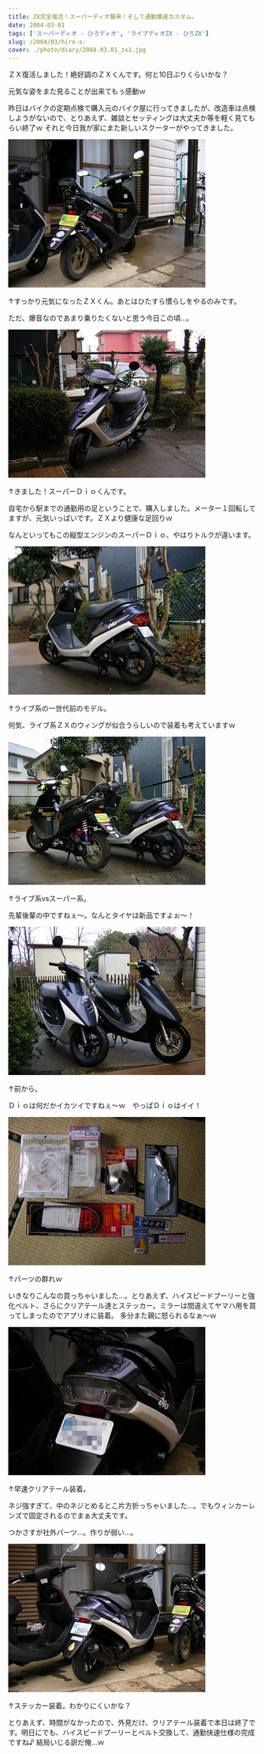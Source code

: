 ```yaml
---
title: ZX完全復活！スーパーディオ襲来！そして通勤爆速カスタム。
date: 2004-03-01
tags: ['スーパーディオ - ひろディオ', 'ライブディオZX - ひろZX']
slug: /2004/03/hiro-s-
cover: ./photo/diary/2004.03.01_zx1.jpg
---
```



<p class="sentence">ＺＸ復活しました！絶好調のＺＸくんです。何と10日ぶりくらいかな？</p>
<p class="sentence">元気な姿をまた見ることが出来てもぅ感動ｗ</p>
<p class="sentence spacing10">昨日はバイクの定期点検で購入元のバイク屋に行ってきましたが、改造車は点検しようがないので、とりあえず、雑談とセッティングは大丈夫か等を軽く見てもらい終了ｗ それと今日我が家にまた新しいスクーターがやってきました。</p>
<div class="center spacing"><img class="img-fluid" src="./photo/diary/2004.03.01_zx1.jpg" alt=""></div>
<p class="sentence">↑すっかり元気になったＺＸくん。あとはひたすら慣らしをやるのみです。</p>
<p class="sentence spacing10">ただ、爆音なのであまり乗りたくないと思う今日この頃...。</p>
<div class="center spacing"><img class="img-fluid" src="./photo/diary/2004.03.01_zx2.jpg" alt=""></div>
<p class="sentence">↑きました！スーパーＤｉｏくんです。</p>
<p class="sentence">自宅から駅までの通勤用の足ということで、購入しました。メーター１回転してますが、元気いっぱいです。ＺＸより健康な足回りｗ</p>
<p class="sentence spacing10">なんといってもこの縦型エンジンのスーパーＤｉｏ、やはりトルクが違います。</p>
<div class="center spacing"><img class="img-fluid" src="./photo/diary/2004.03.01_zx3.jpg" alt=""></div>
<p class="sentence">↑ライブ系の一世代前のモデル。</p>
<p class="sentence spacing10">何気、ライブ系ＺＸのウィングが似合うらしいので装着も考えていますｗ</p>
<div class="center spacing"><img class="img-fluid" src="./photo/diary/2004.03.01_zx4.jpg" alt=""></div>
<p class="sentence">↑ライブ系vsスーパー系。</p>
<p class="sentence spacing10">先輩後輩の中ですねぇ～。なんとタイヤは新品ですよぉ～！</p>
<div class="center spacing"><img class="img-fluid" src="./photo/diary/2004.03.01_zx5.jpg" alt=""></div>
<p class="sentence">↑前から。</p>
<p class="sentence spacing10">Ｄｉｏは何だかイカツイですねぇ～ｗ　やっぱＤｉｏはイイ！</p>
<div class="center spacing"><img class="img-fluid" src="./photo/diary/2004.03.01_zx6.jpg" alt=""></div>
<p class="sentence">↑パーツの群れｗ</p>
<p class="sentence spacing10">いきなりこんなの買っちゃいました...。とりあえず、ハイスピードプーリーと強化ベルト、さらにクリアテール達とステッカー。ミラーは間違えてヤマハ用を買ってしまったのでアプリオに装着。 多分また親に怒られるなぁ～ｗ</p>
<div class="center spacing"><img class="img-fluid" src="./photo/diary/2004.03.01_zx7.jpg" alt=""></div>
<p class="sentence">↑早速クリアテール装着。</p>
<p class="sentence">ネジ強すぎて、中のネジとめるとこ片方折っちゃいました...。でもウィンカーレンズで固定されるのでまぁ大丈夫です。</p>
<p class="sentence spacing10">つかさすが社外パーツ...。作りが弱い...。</p>
<div class="center spacing"><img class="img-fluid" src="./photo/diary/2004.03.01_zx8.jpg" alt=""></div>
<p class="sentence">↑ステッカー装着。わかりにくいかな？</p>
<p class="sentence spacing10">とりあえず、時間がなかったので、外見だけ、クリアテール装着で本日は終了です。明日にでも、ハイスピードプーリーとベルト交換して、通勤快速仕様の完成ですね♪ 結局いじる訳だ俺...ｗ</p>
